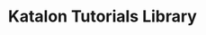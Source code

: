 ---
title: "Katalon Tutorials Library"
sidebar: katalon_studio_tutorials_sidebar
root: true
permalink: katalon-studio/tutorials/index.html
description:
---